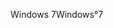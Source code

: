 <span data-ttu-id="dbfe1-101">Windows 7</span><span class="sxs-lookup"><span data-stu-id="dbfe1-101">Windows°7</span></span>